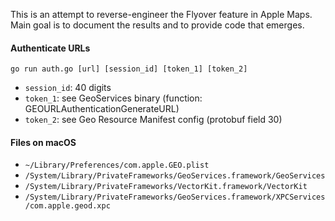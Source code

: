 
This is an attempt to reverse-engineer the Flyover feature in Apple Maps. Main goal is to document the results and to provide code that emerges.

#### Authenticate URLs
```
go run auth.go [url] [session_id] [token_1] [token_2]
```
- `session_id`: 40 digits
- `token_1`: see GeoServices binary (function: GEOURLAuthenticationGenerateURL)
- `token_2`: see Geo Resource Manifest config (protobuf field 30)

#### Files on macOS
- `~/Library/Preferences/com.apple.GEO.plist`
- `/System/Library/PrivateFrameworks/GeoServices.framework/GeoServices`
- `/System/Library/PrivateFrameworks/VectorKit.framework/VectorKit`
- `/System/Library/PrivateFrameworks/GeoServices.framework/XPCServices/com.apple.geod.xpc`
